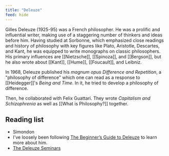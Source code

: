 ```yaml
---
title: "Deleuze"
feed: hide
---
```


Gilles Deleuze (1925-95) was a French philosopher. He was a prolific and influential writer, making use of a staggering number of thinkers and ideas before him. Having studied at Sorbonne, which emphasized close readings and history of philosophy with key figures like Plato, Aristotle, Descartes, and Kant, he was equipped to write monographs on classic philosophers. His primary influences are [[Nietzsche]], [[Spinoza]], and [[Bergson]], but he also wrote about [[Kant]], [[Hume]], [[Foucault]], and Leibniz.

 In 1968, Deleuze published his _magnum opus_ _Difference and Repetition_, a "philosophy of difference" which one can read as a response to [[Heidegger]]'s _Being and Time_. In it, he tried to develop a philosophy of difference.
 
 
 Then, he collaborated with Felix Guattari. They wrote _Capitalism and Schizophrenia_ as well as [[What is Philosophy?]] together.


## Reading list

* Simondon
* I've loosely been following [The Beginner’s Guide to Deleuze](http://htmlgiant.com/random/the-beginners-guide-to-deleuze/) to learn more about him. 
* [The Deleuze Seminars](https://deleuze.cla.purdue.edu/)

